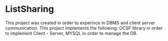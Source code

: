 # ListSharing

This project was created in order to experince in DBMS and client server communication.
This project implements the following:
OCSF library in order to implement Client - Server,
MYSQL in order to manage the DB.
